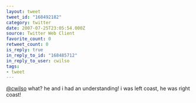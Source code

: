 ```yaml
---
layout: tweet
tweet_id: "168492182"
category: twitter
date: 2007-07-25T23:05:54.000Z
source: Twitter Web Client
favorite_count: 0
retweet_count: 0
is_reply: true
in_reply_to_id: "168485712"
in_reply_to_user: cwilso
tags:
- tweet
---
```


[@cwilso](https://twitter.com/@cwilso) what? he and i had an understanding!  i was left coast, he was right coast!
